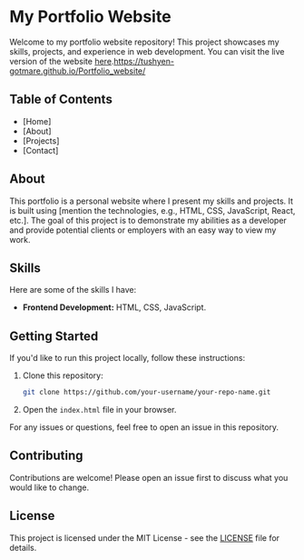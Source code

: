 # My Portfolio Website

Welcome to my portfolio website repository! This project showcases my skills, projects, and experience in web development. You can visit the live version of the website [here]((https://tushyen-gotmare.github.io/Portfolio_website/)).https://tushyen-gotmare.github.io/Portfolio_website/

## Table of Contents
- [Home]
- [About] 
- [Projects]
- [Contact]

## About
This portfolio is a personal website where I present my skills and projects. It is built using [mention the technologies, e.g., HTML, CSS, JavaScript, React, etc.]. The goal of this project is to demonstrate my abilities as a developer and provide potential clients or employers with an easy way to view my work.

## Skills
Here are some of the skills I have:
- **Frontend Development:** HTML, CSS, JavaScript.



## Getting Started
If you'd like to run this project locally, follow these instructions:

1. Clone this repository:
    ```bash
    git clone https://github.com/your-username/your-repo-name.git
    ```
2. Open the `index.html` file in your browser.

For any issues or questions, feel free to open an issue in this repository.

## Contributing
Contributions are welcome! Please open an issue first to discuss what you would like to change. 

## License
This project is licensed under the MIT License - see the [LICENSE](LICENSE) file for details.
